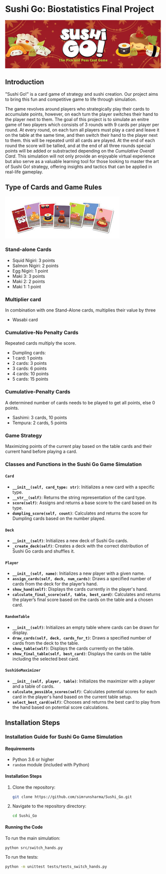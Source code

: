 # Sushi Go: Biostatistics Final Project
![Logo](Images/sushi_logo.png)

## Introduction
"Sushi Go!" is a card game of strategy and sushi creation. Our project aims to bring this fun and competitive game to life through simulation. 

The game revolves around players who strategically play their cards to accumulate points, however, on each turn the player switches their hand to the player next to them. The goal of this project is to simulate an enitre game of two players which consists of 3 rounds with 9 cards per player per round. At every round, on each turn all players must play a card and leave it on the table at the same time, and then switch their hand to the player next to them. this will be repeated until all cards are played. At the end of each round the score will be tallied, and at the end of all three rounds special points will be added or substracted depending on the *Cumulative Overall Card*.  This simulation will not only provide an enjoyable virtual experience but also serve as a valuable learning tool for those looking to master the art of Sushi Go! strategy, offering insights and tactics that can be applied in real-life gameplay.

## Type of Cards and Game Rules
![cards](Images/sushi_cards.png)

### Stand-alone Cards
- Squid Nigiri: 3 points
- Salmon Nigiri: 2 points
- Egg Nigiri: 1 point
- Maki 3: 3 points
- Maki 2: 2 points
- Maki 1: 1 point
  
### Multiplier card
In combination with one Stand-Alone cards, multiplies their value by three
- Wasabi card

### Cumulative-No Penalty Cards
Repeated cards multiply the score.
- Dumpling cards:
- 1 card: 1 points
- 2 cards: 3 points
- 3 cards: 6 points
- 4 cards: 10 points
- 5 cards: 15 points
  
### Cumulative-Penalty Cards
A determined number of cards needs to be played to get all points, else 0 points.
- Sashimi: 3 cards, 10 points
- Tempura: 2 cards, 5 points
  
### Game Strategy

Maximizing points of the current play based on the table cards and their current hand before playing a card.

### Classes and Functions in the Sushi Go Game Simulation

#### `Card`
- **`__init__(self, card_type: str)`**: Initializes a new card with a specific type.
- **`__str__(self)`**: Returns the string representation of the card type.
- **`score(self)`**: Assigns and returns a base score to the card based on its type.
- **`dumpling_score(self, count)`**: Calculates and returns the score for Dumpling cards based on the number played.

#### `Deck`
- **`__init__(self)`**: Initializes a new deck of Sushi Go cards.
- **`_create_deck(self)`**: Creates a deck with the correct distribution of Sushi Go cards and shuffles it.

#### `Player`
- **`__init__(self, name)`**: Initializes a new player with a given name.
- **`assign_cards(self, deck, num_cards)`**: Draws a specified number of cards from the deck for the player’s hand.
- **`show_hand(self)`**: Displays the cards currently in the player's hand.
- **`calculate_final_score(self, table, best_card)`**: Calculates and returns the player’s final score based on the cards on the table and a chosen card.

#### `RandomTable`
- **`__init__(self)`**: Initializes an empty table where cards can be drawn for display.
- **`draw_cards(self, deck, cards_for_t)`**: Draws a specified number of cards from the deck to the table.
- **`show_table(self)`**: Displays the cards currently on the table.
- **`show_final_table(self, best_card)`**: Displays the cards on the table including the selected best card.

#### `SushiGoMaximizer`
- **`__init__(self, player, table)`**: Initializes the maximizer with a player and a table of cards.
- **`calculate_possible_scores(self)`**: Calculates potential scores for each card in the player's hand based on the current table setup.
- **`select_best_card(self)`**: Chooses and returns the best card to play from the hand based on potential score calculations.


## Installation Steps 

### Installation Guide for Sushi Go Game Simulation

#### Requirements

- Python 3.6 or higher
- `random` module (included with Python)

#### Installation Steps

1. Clone the repository:
   ```bash
   git clone https://github.com/simrunsharma/Sushi_Go.git
   ```
2. Navigate to the repository directory:
    ```bash
    cd Sushi_Go
    ```
#### Running the Code

To run the main simulation:
```bash
python src/switch_hands.py
```

To run the tests:
```bash
python -m unittest tests/tests_switch_hands.py
```



  
   

